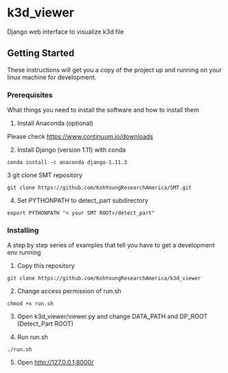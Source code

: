 # k3d_viewer

Django web interface to visualize k3d file

## Getting Started

These instructions will get you a copy of the project up and running on your linux machine for development.

### Prerequisites

What things you need to install the software and how to install them
1. Install Anaconda (optional)

Please check https://www.continuum.io/downloads

2. Install Django (version 1.11) with conda

```
conda install -c anaconda django-1.11.3
```

3 git clone SMT repository
```
git clone https://github.com/KohYoungResearchAmerica/SMT.git
```

4. Set PYTHONPATH to detect_part subdirectory
```
export PYTHONPATH "< your SMT ROOT>/detect_part"
```

### Installing
A step by step series of examples that tell you have to get a development env running

1. Copy this repository
```
git clone https://github.com/KohYoungResearchAmerica/k3d_viewer 
```
2. Change access permission of run.sh

```
chmod +x run.sh
```
3. Open k3d_viewer/viewer.py and change DATA_PATH and DP_ROOT (Detect_Part ROOT)

4. Run run.sh
```
./run.sh
```
5. Open http://127.0.0.1:8000/


